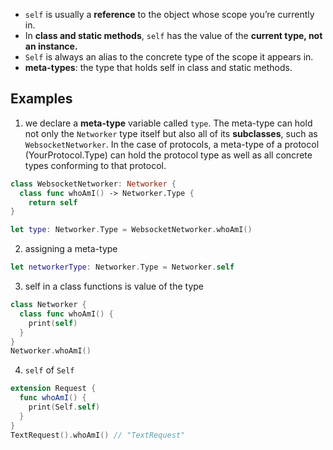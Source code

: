 * `self` is usually a **reference** to the object whose scope you’re currently in.
* In **class and static methods**, `self` has the value of the **current type, not an instance.**
* `Self` is always an alias to the concrete type of the scope it appears in.
* **meta-types**: the type that holds self in class and static methods.

## Examples
1) we declare a **meta-type** variable called `type`. The meta-type can hold not only the `Networker` type itself but also all of its **subclasses**, such as `WebsocketNetworker`. In the case of protocols, a meta-type of a protocol (YourProtocol.Type) can hold the protocol type as well as all concrete types conforming to that protocol.
``` Swift
class WebsocketNetworker: Networker {
  class func whoAmI() -> Networker.Type {
	return self
}

let type: Networker.Type = WebsocketNetworker.whoAmI()
```
2) assigning a meta-type
```Swift
let networkerType: Networker.Type = Networker.self
```
3) self in a class functions is value of the type
``` Swift
class Networker {
  class func whoAmI() {
    print(self)
  }
}
Networker.whoAmI()
```
4) `self` of `Self`
``` Swift
extension Request {
  func whoAmI() {
    print(Self.self)
  }
}
TextRequest().whoAmI() // "TextRequest"
```